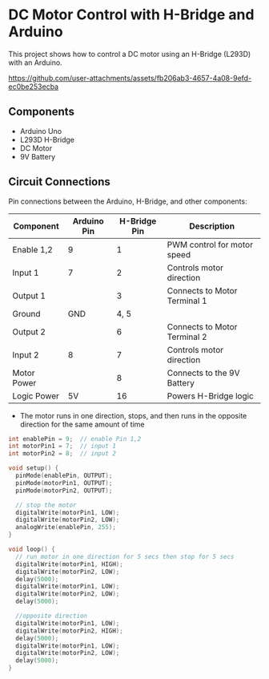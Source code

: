 # DC Motor Control with H-Bridge and Arduino

This project shows how to control a DC motor using an H-Bridge (L293D) with an Arduino. 

https://github.com/user-attachments/assets/fb206ab3-4657-4a08-9efd-ec0be253ecba

## Components

- Arduino Uno
- L293D H-Bridge
- DC Motor
- 9V Battery


## Circuit Connections

Pin connections between the Arduino, H-Bridge, and other components:

| Component       | Arduino Pin | H-Bridge Pin | Description                    |
|-----------------|-------------|--------------|--------------------------------|
| Enable 1,2      | 9           | 1            | PWM control for motor speed    |
| Input 1         | 7           | 2            | Controls motor direction       |
| Output 1        |             | 3            | Connects to Motor Terminal 1   |
| Ground          | GND         | 4, 5         |                                |
| Output 2        |             | 6            | Connects to Motor Terminal 2   |
| Input 2         | 8           | 7            | Controls motor direction       |
| Motor Power     |             | 8            | Connects to the 9V Battery     |
| Logic Power     | 5V          | 16           | Powers H-Bridge logic          |



- The motor runs in one direction, stops, and then runs in the opposite direction for the same amount of time

```cpp
int enablePin = 9;  // enable Pin 1,2
int motorPin1 = 7;  // input 1
int motorPin2 = 8;  // input 2

void setup() {
  pinMode(enablePin, OUTPUT);
  pinMode(motorPin1, OUTPUT);
  pinMode(motorPin2, OUTPUT);

  // stop the motor
  digitalWrite(motorPin1, LOW);
  digitalWrite(motorPin2, LOW);
  analogWrite(enablePin, 255);
}

void loop() {
  // run motor in one direction for 5 secs then stop for 5 secs
  digitalWrite(motorPin1, HIGH);
  digitalWrite(motorPin2, LOW);
  delay(5000); 
  digitalWrite(motorPin1, LOW);
  digitalWrite(motorPin2, LOW);
  delay(5000); 

  //opposite direction
  digitalWrite(motorPin1, LOW);
  digitalWrite(motorPin2, HIGH);
  delay(5000); 
  digitalWrite(motorPin1, LOW);
  digitalWrite(motorPin2, LOW);
  delay(5000); 
}





